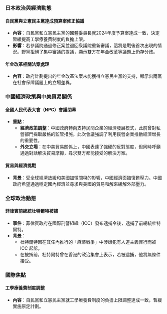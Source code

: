 ### 日本政治與經濟動態

#### 自民黨與立憲民主黨達成預算案修正協議
- **內容**：自民黨和立憲民主黨的國體委員長就2024年度予算案達成一致，決定暫緩提高工學療養費制度的負擔上限。
- **影響**：若參議院通過修正案並退回衆議院重新審議，這將是戰後首次出現的情況。野黨拒絕了集中審議的提議，顯示雙方在年金改革等議題上仍存分歧。

#### 年金改革相關法案處理
- **內容**：政府計劃提出的年金改革法案未能獲得立憲民主黨的支持，顯示出兩黨在社會保障議題上的立場差異。

### 中國經濟政策與中美貿易關係

#### 全國人民代表大會（NPC）會議閉幕
- **重點**：
  - **經濟政策調整**：中國政府轉向支持民間企業的經濟發展模式，此前曾對私營部門採取嚴格的監管措施。此次會議強調了利用民營企業推動經濟增長的重要性。
  - **外交立場**：在中美貿易關係上，中國表達了強硬的反對態度，但同時呼籲通過對話解決貿易摩擦，尋求雙方都能接受的解決方案。

#### 貿易與經濟挑戰
- **背景**：受全球經濟放緩和美國加徵關稅的影響，中國經濟面臨復甦壓力。中國政府希望通過穩定國內經濟並尋求與美國的貿易和解來緩解外部壓力。

### 全球政治動態

#### 菲律賓前總統杜特爾特被捕
- **事件**：菲律賓政府在國際刑警組織（ICC）發布逮捕令後，逮捕了前總統杜特爾特。
- **背景**：
  - 杜特爾特因在其任內推行的「麻薬戦爭」中涉嫌犯有人道主義罪行而被 ICC 起訴。
  - 在被捕前，杜特爾特曾在香港的政治集會上表示，若被逮捕，他將無條件接受。

### 國際焦點

#### 工學療養費制度調整
- **內容**：自民黨和立憲民主黨就工學療養費制度的負擔上限調整達成一致，暫緩實施原定計劃。